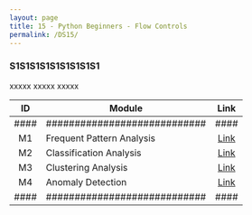 ```yaml
---
layout: page
title: 15 - Python Beginners - Flow Controls
permalink: /DS15/
---
```


<h3>S1S1S1S1S1S1S1S1S1</h3>

xxxxx xxxxx xxxxx

| ID | Module                     |Link|
|:--:|----------------------------|:--:|
|####|############################|####|
| M1 | Frequent Pattern Analysis  |[Link](/03-MSDS-Courses/DS11/M1/)|
| M2 | Classification Analysis    |[Link](/03-MSDS-Courses/DS11/M2/)|
| M3 | Clustering Analysis        |[Link](/03-MSDS-Courses/DS11/M3/)|
| M4 | Anomaly Detection          |[Link](/03-MSDS-Courses/DS11/M4/)|
|####|############################|####|

